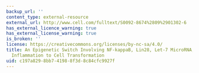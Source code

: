 ```yaml
---
backup_url: ''
content_type: external-resource
external_url: http://www.cell.com/fulltext/S0092-8674%2809%2901302-6
has_external_licence_warning: true
has_external_license_warning: true
is_broken: ''
license: https://creativecommons.org/licenses/by-nc-sa/4.0/
title: An Epigenetic Switch Involving NF-kappaB, Lin28, Let-7 MicroRNA, and IL6 Links
  Inflammation to Cell Transformation
uid: c197a829-8bb7-4198-8f3d-8c84cfc9927f
---
```

